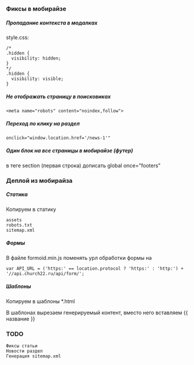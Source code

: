 ### Фиксы в мобирайзе

##### Пропадание контекста в модалках

style.css:
```
/*
.hidden {
  visibility: hidden;
}
*/
.hidden {
  visibility: visible;
}
```

##### Не отображать страницу в поисковиках

```
<meta name="robots" content="noindex,follow">
```

##### Переход по клику на раздел

```
onclick="window.location.href='/news-1'"
```

##### Один блок на все страницы в мобирайзе (футер)

в теге section (первая строка) дописать global once="footers"


### Деплой из мобирайза


##### Статика

Копируем в статику
```
assets
robots.txt
sitemap.xml
```

##### Формы

В файле formoid.min.js поменять урл обработки формы на
```
var API_URL = ('https:' == location.protocol ? 'https:' : 'http:') + '//api.church22.ru/api/form/';
```

##### Шаблоны

Копируем в шаблоны *.html

В шаблонах вырезаем генерируемый контент, вместо него вставляем  {{ название }}


### TODO

```
Фиксы статьи
Новости раздел
Генерация sitemap.xml
```